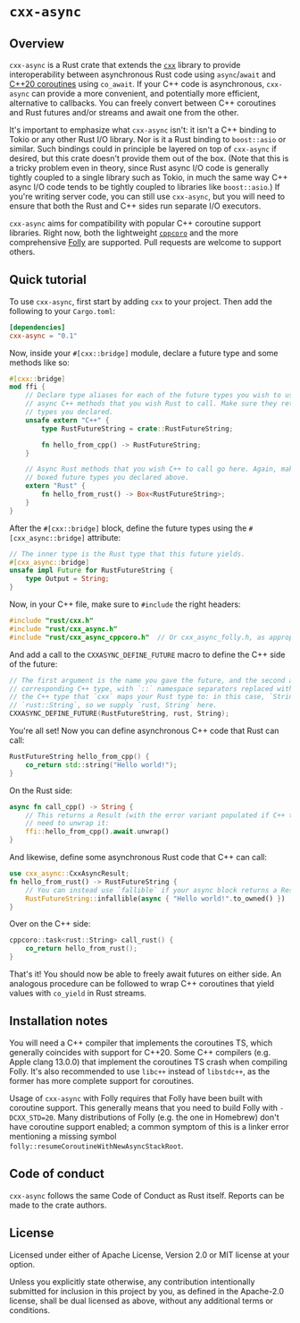# `cxx-async`

## Overview

`cxx-async` is a Rust crate that extends the [`cxx`](http://cxx.rs/) library to provide
interoperability between asynchronous Rust code using `async`/`await` and [C++20 coroutines] using
`co_await`. If your C++ code is asynchronous, `cxx-async` can provide a more convenient, and
potentially more efficient, alternative to callbacks. You can freely convert between C++ coroutines
and Rust futures and/or streams and await one from the other.

It's important to emphasize what `cxx-async` isn't: it isn't a C++ binding to Tokio or any other
Rust I/O library. Nor is it a Rust binding to `boost::asio` or similar. Such bindings could in
principle be layered on top of `cxx-async` if desired, but this crate doesn't provide them out of
the box. (Note that this is a tricky problem even in theory, since Rust async I/O code is generally
tightly coupled to a single library such as Tokio, in much the same way C++ async I/O code tends to
be tightly coupled to libraries like `boost::asio`.) If you're writing server code, you can still
use `cxx-async`, but you will need to ensure that both the Rust and C++ sides run separate I/O
executors.

`cxx-async` aims for compatibility with popular C++ coroutine support libraries. Right now, both
the lightweight [`cppcoro`](https://github.com/lewissbaker/cppcoro) and the more comprehensive
[Folly](https://github.com/facebook/folly/) are supported. Pull requests are welcome to support
others.

## Quick tutorial

To use `cxx-async`, first start by adding `cxx` to your project. Then add the following to your
`Cargo.toml`:

```toml
[dependencies]
cxx-async = "0.1"
```

Now, inside your `#[cxx::bridge]` module, declare a future type and some methods like so:

```rust
#[cxx::bridge]
mod ffi {
    // Declare type aliases for each of the future types you wish to use here. Then declare
    // async C++ methods that you wish Rust to call. Make sure they return one of the future
    // types you declared.
    unsafe extern "C++" {
        type RustFutureString = crate::RustFutureString;

        fn hello_from_cpp() -> RustFutureString;
    }

    // Async Rust methods that you wish C++ to call go here. Again, make sure they return one of the
    // boxed future types you declared above.
    extern "Rust" {
        fn hello_from_rust() -> Box<RustFutureString>;
    }
}
```

After the `#[cxx::bridge]` block, define the future types using the `#[cxx_async::bridge]`
attribute:

```rust
// The inner type is the Rust type that this future yields.
#[cxx_async::bridge]
unsafe impl Future for RustFutureString {
    type Output = String;
}
```

Now, in your C++ file, make sure to `#include` the right headers:

```cpp
#include "rust/cxx.h"
#include "rust/cxx_async.h"
#include "rust/cxx_async_cppcoro.h"  // Or cxx_async_folly.h, as appropriate.
```

And add a call to the `CXXASYNC_DEFINE_FUTURE` macro to define the C++ side of the future:

```cpp
// The first argument is the name you gave the future, and the second argument is the
// corresponding C++ type, with `::` namespace separators replaced with commas. The latter is
// the C++ type that `cxx` maps your Rust type to: in this case, `String` maps to
// `rust::String`, so we supply `rust, String` here.
CXXASYNC_DEFINE_FUTURE(RustFutureString, rust, String);
```

You're all set! Now you can define asynchronous C++ code that Rust can call:

```cpp
RustFutureString hello_from_cpp() {
    co_return std::string("Hello world!");
}
```

On the Rust side:

```rust
async fn call_cpp() -> String {
    // This returns a Result (with the error variant populated if C++ threw an exception), so you
    // need to unwrap it:
    ffi::hello_from_cpp().await.unwrap()
}
```

And likewise, define some asynchronous Rust code that C++ can call:

```rust
use cxx_async::CxxAsyncResult;
fn hello_from_rust() -> RustFutureString {
    // You can instead use `fallible` if your async block returns a Result.
    RustFutureString::infallible(async { "Hello world!".to_owned() })
}
```

Over on the C++ side:

```cpp
cppcoro::task<rust::String> call_rust() {
    co_return hello_from_rust();
}
```

That's it! You should now be able to freely await futures on either side. An analogous procedure can
be followed to wrap C++ coroutines that yield values with `co_yield` in Rust streams.

## Installation notes

You will need a C++ compiler that implements the coroutines TS, which generally coincides with
support for C++20. Some C++ compilers (e.g. Apple clang 13.0.0) that implement the coroutines TS
crash when compiling Folly. It's also recommended to use `libc++` instead of `libstdc++`, as the
former has more complete support for coroutines.

Usage of `cxx-async` with Folly requires that Folly have been built with coroutine support. This
generally means that you need to build Folly with `-DCXX_STD=20`. Many distributions of Folly (e.g.
the one in Homebrew) don't have coroutine support enabled; a common symptom of this is a linker
error mentioning a missing symbol `folly::resumeCoroutineWithNewAsyncStackRoot`.

## Code of conduct

`cxx-async` follows the same Code of Conduct as Rust itself. Reports can be made to the crate
authors.

## License

Licensed under either of Apache License, Version 2.0 or MIT license at your option.

Unless you explicitly state otherwise, any contribution intentionally submitted for inclusion in
this project by you, as defined in the Apache-2.0 license, shall be dual licensed as above, without
any additional terms or conditions.

[C++20 coroutines]: https://en.cppreference.com/w/cpp/language/coroutines
